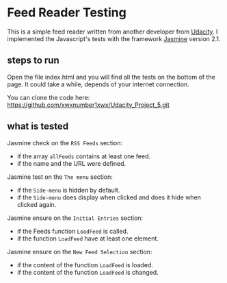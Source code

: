 # Feed Reader Testing
This is a simple feed reader written from another developer from [Udacity](https://de.udacity.com/). I implemented the Javascript's tests with the framework [Jasmine](http://jasmine.github.io/) version 2.1.

## steps to run
Open the file index.html and you will find all the tests on the bottom of the page.
It could take a while, depends of your internet connection.

You can clone the code here: https://github.com/xwxnumber1xwx/Udacity_Project_5.git

## what is tested

Jasmine check on the `RSS Feeds` section:
* if the array `allFeeds` contains at least one feed.
* if the name and the URL were defined.

Jasmine test on the `The menu` section:
* if the `Side-menu` is hidden by default.
* if the `Side-menu` does display when clicked and does it hide when clicked again.

Jasmine ensure on the `Initial Entries` section:
* if the Feeds function `LoadFeed` is called.
* if the function `LoadFeed` have at least one element.

Jasmine ensure on the `New Feed Selection` section:
* if the content of the function `LoadFeed` is loaded.
* if the content of the function `LoadFeed` is changed.